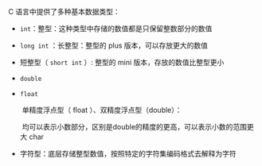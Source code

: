 C 语言中提供了多种基本数据类型：



- `int`：整型：这种类型中存储的数值都是只保留整数部分的数值

- `long int` ：长整型：整型的 plus 版本，可以存放更大的数值

- 短整型（ `short int` ）: 整型的 mini 版本，存放的数值比整型更小

- `double`

- `float`

  ​	单精度浮点型（ float ）、双精度浮点型（double）：	

  ​		均可以表示小数部分，区别是double的精度的更高，可以表示小数的范围更大 
  char

- 
  字符型：底层存储整型数值，按照特定的字符集编码格式去解释为字符

